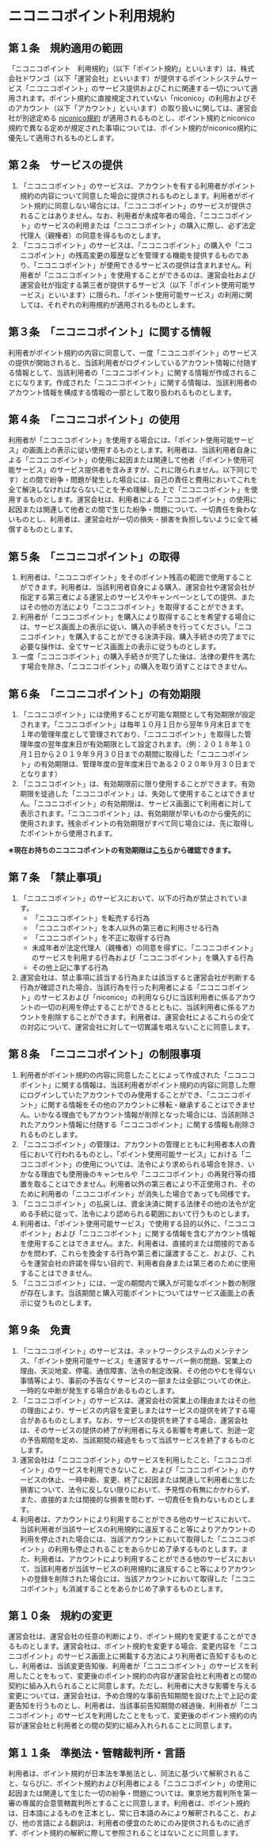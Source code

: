   <div class="main">
  <h1>ニコニコポイント利用規約</h1>

  <div class="section">
  <h2>第１条　規約適用の範囲</h2>
  <p>「ニコニコポイント　利用規約」（以下「ポイント規約」といいます）は、株式会社ドワンゴ（以下「運営会社」といいます）が提供するポイントシステムサービス「ニコニコポイント」のサービス提供およびこれに関連する一切について適用されます。ポイント規約に直接規定されていない「niconico」の利用およびそのアカウント（以下「アカウント」といいます）の取り扱いに関しては、運営会社が別途定める <a href="https://account.nicovideo.jp/rules/account">niconico規約</a> が適用されるものとし、ポイント規約とniconico規約で異なる定めが規定された事項については、ポイント規約がniconico規約に優先して適用されるものとします。</p>
  </div>

  <div class="section">
  <h2>第２条　サービスの提供</h2>
  <ol>
  <li>「ニコニコポイント」のサービスは、アカウントを有する利用者がポイント規約の内容について同意した場合に提供されるものとします。利用者がポイント規約に同意しない場合には、「ニコニコポイント」のサービスが提供されることはありません。なお、利用者が未成年者の場合、「ニコニコポイント」のサービスの利用または「ニコニコポイント」の購入に際し、必ず法定代理人（親権者）の同意を得るものとします。</li>
  <li>「ニコニコポイント」のサービスは、「ニコニコポイント」の購入や「ニコニコポイント」の残高変更の履歴などを管理する機能を提供するものであり、「ニコニコポイント」が使用できるサービスの提供は含まれません。利用者が「ニコニコポイント」を使用することができるのは、運営会社および運営会社が指定する第三者が提供するサービス（以下「ポイント使用可能サービス」といいます）に限られ、「ポイント使用可能サービス」の利用に関しては、それぞれの利用規約が適用されるものとします。</li>
  </ol>
  </div>

  <div class="section">
  <h2>第３条　「ニコニコポイント」に関する情報</h2>
  <p>利用者がポイント規約の内容に同意して、一度「ニコニコポイント」のサービスの提供が開始されると、当該利用者がログインしているアカウント情報に付随する情報として、当該利用者の「ニコニコポイント」に関する情報が作成されることになります。作成された「ニコニコポイント」に関する情報は、当該利用者のアカウント情報を構成する情報の一部として取り扱われるものとします。</p>
  </div>

  <div class="section">
  <h2>第４条　「ニコニコポイント」の使用</h2>
  <p>利用者が「ニコニコポイント」を使用する場合には、「ポイント使用可能サービス」の画面上の表示に従い使用するものとします。利用者は、当該利用者自身による「ニコニコポイント」の使用に起因または関連して他者（「ポイント使用可能サービス」のサービス提供者を含みますが、これに限られません。以下同じです）との間で紛争・問題が発生した場合には、自己の責任と費用においてこれを全て解決しなければならないことを予め理解した上で「ニコニコポイント」を使用するものとします。運営会社は、利用者による「ニコニコポイント」の使用に起因または関連して他者との間で生じた紛争・問題について、一切責任を負わないものとし、利用者は、運営会社が一切の損失・損害を負担しないように全て補償するものとします。</p><p>
  </p></div>

  <div class="section">
  <h2>第５条　「ニコニコポイント」の取得</h2>
  <ol>
  <li>利用者は、「ニコニコポイント」をそのポイント残高の範囲で使用することができます。利用者は、当該利用者自身による購入、運営会社や運営会社が指定する第三者による運営上のサービスやキャンペーンとしての提供、またはその他の方法により「ニコニコポイント」を取得することができます。</li>
  <li>利用者が「ニコニコポイント」を購入により取得することを希望する場合には、サービス画面上の表示に従い、購入の手続きを行ってください。「ニコニコポイント」を購入することができる決済手段、購入手続きの完了までに必要な操作は、全てサービス画面上の表示に従うものとします。</li>
  <li>一度「ニコニコポイント」の購入手続きが完了した後は、法律の要件を満たす場合を除き、「ニコニコポイント」の購入を取り消すことはできません。</li>
  </ol>
  </div>

  <div class="section">
  <h2>第６条　「ニコニコポイント」の有効期限</h2>
  <ol>
  <li>「ニコニコポイント」には使用することが可能な期間として有効期限が設定されます。「ニコニコポイント」は毎年１０月１日から翌年９月末日までを１年の管理年度として管理されており、「ニコニコポイント」を取得した管理年度の翌年度末日が有効期限として設定されます。（例：２０１８年１０月１日から２０１９年９月３０日までの期間に取得した「ニコニコポイント」の有効期限は、管理年度の翌年度末日である２０２０年９月３０日までとなります）</li>
  <li>「ニコニコポイント」は、有効期限前に限り使用することができます。有効期限を徒過した「ニコニコポイント」は、失効して使用することはできません。「ニコニコポイント」の有効期限は、サービス画面にて利用者に対して表示されます。「ニコニコポイント」は、有効期限が早いものから優先的に使用されます。残余ポイントの有効期限がすべて同じ場合には、先に取得したポイントから使用されます。</li>
  </ol>

  <p><strong>※現在お持ちのニコニコポイントの有効期限は<a href="https://point.nicovideo.jp/index/bank/" target="blank">こちら</a>から確認できます。</strong></p>
  </div>

  <div class="section">
  <h2>第７条　「禁止事項」</h2>
  <ol>
  <li>「ニコニコポイント」のサービスにおいて、以下の行為が禁止されています。
  <ul>
  <li>「ニコニコポイント」を転売する行為</li>
  <li>「ニコニコポイント」を本人以外の第三者に利用させる行為</li>
  <li>「ニコニコポイント」を不正に取得する行為</li>
  <li>未成年者が法定代理人（親権者）の同意を得ずに、「ニコニコポイント」のサービスを利用する行為および「ニコニコポイント」を購入する行為</li>
  <li>その他上記に準ずる行為</li>
  </ul>
  </li>
  <li>運営会社は、禁止事項に該当する行為または該当すると運営会社が判断する行為が確認された場合、当該行為を行った利用者による「ニコニコポイント」のサービスおよび「niconico」の利用ならびに当該利用者に係るアカウントの一切の利用を停止することができるとともに、当該利用者に係るアカウントを削除することができます。利用者は、運営会社によるこれらの全ての対応について、運営会社に対して一切異議を唱えないことに同意します。</li>
  </ol>
  </div>

  <div class="section">
  <h2>第８条　「ニコニコポイント」の制限事項</h2>
  <ol>
  <li>利用者がポイント規約の内容に同意したことによって作成された「ニコニコポイント」に関する情報は、当該利用者がポイント規約の内容に同意した際にログインしていたアカウントでのみ使用することができ、「ニコニコポイント」に関する情報をその他のアカウントに移転・継承することはできません。いかなる理由でもアカウント情報が削除となった場合には、当該削除されたアカウント情報に付随する「ニコニコポイント」に関する情報も削除されるものとします。</li>
  <li>「ニコニコポイント」の管理は、アカウントの管理とともに利用者本人の責任において行われるものとし、「ポイント使用可能サービス」における「ニコニコポイント」の使用については、法令により求められる場合を除き、いかなる理由でも使用後のキャンセルや「ニコニコポイント」の再発行等の措置を取ることはできません。利用者以外の第三者により不正使用され、そのために利用者の「ニコニコポイント」が消失した場合であっても同様です。</li>
  <li>「ニコニコポイント」の払戻しは、資金決済に関する法律その他の法令が定める手続に従って、法令により認められる範囲において行うものとします。</li>
  <li>利用者は、「ポイント使用可能サービス」で使用する目的以外に、「ニコニコポイント」および「ニコニコポイント」に関する情報を含むアカウント情報を使用することはできません。また、利用者は、直接的または間接的であるかを問わず、これらを換金する行為や第三者に譲渡すること、および、これらを運営会社の許諾を得ない目的で、利用者自身または第三者のために使用することはできません。</li>
  <li>「ニコニコポイント」には、一定の期間内で購入が可能なポイント数の制限が存在します。当該期間と購入可能ポイントについてはサービス画面上の表示に従うものとします。</li>
  </ol>
  </div>

  <div class="section">
  <h2>第９条　免責</h2>
  <ol>
  <li>「ニコニコポイント」のサービスは、ネットワークシステムのメンテナンス、「ポイント使用可能サービス」を運営するサーバー側の問題、営業上の理由、天災地変、停電、通信障害、法令の制定改廃、その他のやむを得ない事情等により、事前の予告なくサービスの一部または全部についての休止、一時的な中断が発生する場合があるものとします。</li>
  <li>「ニコニコポイント」のサービスは、運営会社の営業上の理由またはその他の理由により、サービスの内容を変更しまたはサービスの提供を終了する場合があるものとします。なお、サービスの提供を終了する場合、運営会社は、そのサービスの提供の終了が利用者に与える影響を考慮して、別途一定の予告期間を定め、当該期間の経過をもって当該サービスを終了するものとします。</li>
  <li>運営会社は「ニコニコポイント」のサービスを利用したこと、「ニコニコポイント」のサービスを利用できないこと、および「ニコニコポイント」のサービスの休止、一時中断、変更、終了に起因または関連して利用者に生じた損害について、法令に反しない限りにおいて、予見性の有無にかかわらず、また、直接的または間接的な損害を問わず、一切責任を負わないものとします。</li>
  <li>利用者は、アカウントにより利用することができる他のサービスにおいて、当該利用者が当該サービスの利用規約に違反すること等によりアカウントの利用を停止された場合には、当該アカウントにおいて取得した「ニコニコポイント」の利用も停止されることをあらかじめ了承するものとします。また、利用者は、アカウントにより利用することができる他のサービスにおいて、当該利用者が当該サービスの利用規約に違反すること等によりアカウントの登録を削除された場合には、当該アカウントにおいて取得した「ニコニコポイント」も消滅することをあらかじめ了承するものとします。</li>
  </ol>
  </div>

  <div class="section">
  <h2>第１０条　規約の変更</h2>
  <p>運営会社は、運営会社の任意の判断により、ポイント規約を変更することができるものとします。運営会社は、ポイント規約を変更する場合、変更内容を「ニコニコポイント」のサービス画面上に掲載する方法により利用者に告知するものとし、利用者は、当該変更告知後、利用者が「ニコニコポイント」のサービスを利用したことをもって、変更後のポイント規約の内容が運営会社と利用者との間の契約に組み入れられることに同意します。ただし、利用者に大きな影響を与える変更については、運営会社は、予め合理的な事前告知期間を設けた上で上記の変更告知を行うものとし、利用者は、当該事前告知期間の経過後、利用者が「ニコニコポイント」のサービスを利用したことをもって、変更後のポイント規約の内容が運営会社と利用者との間の契約に組み入れられることに同意します。</p>
  </div>

  <div class="section">
  <h2>第１１条　準拠法・管轄裁判所・言語</h2>
  <p>利用者は、ポイント規約が日本法を準拠法とし、同法に基づいて解釈されること、ならびに、ポイント規約および利用者による「ニコニコポイント」の使用に起因または関連して生じた一切の紛争・問題については、東京地方裁判所を第一審の専属的合意管轄裁判所とすることに同意します。利用者は、ポイント規約は、日本語によるものを正本とし、常に日本語のみにより解釈されること、および、他の言語による翻訳は、利用者の便宜のためにのみ提供されるものに過ぎず、ポイント規約の解釈に際して参照されることはないことに同意します。</p>
  </div>

  </div>
